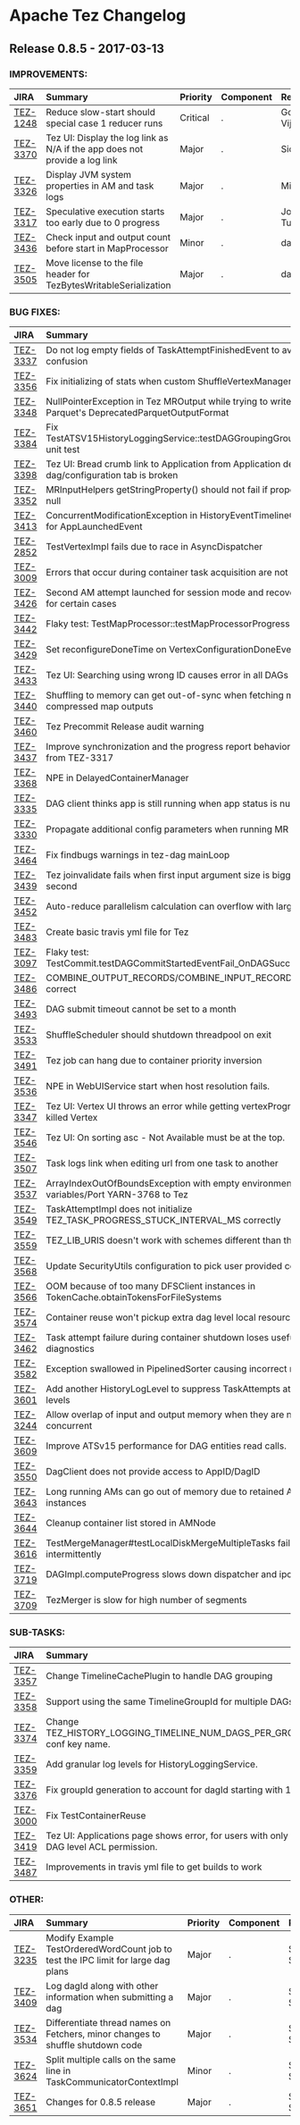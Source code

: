 
<!---
# Licensed to the Apache Software Foundation (ASF) under one
# or more contributor license agreements.  See the NOTICE file
# distributed with this work for additional information
# regarding copyright ownership.  The ASF licenses this file
# to you under the Apache License, Version 2.0 (the
# "License"); you may not use this file except in compliance
# with the License.  You may obtain a copy of the License at
#
#     http://www.apache.org/licenses/LICENSE-2.0
#
# Unless required by applicable law or agreed to in writing, software
# distributed under the License is distributed on an "AS IS" BASIS,
# WITHOUT WARRANTIES OR CONDITIONS OF ANY KIND, either express or implied.
# See the License for the specific language governing permissions and
# limitations under the License.
-->
# Apache Tez Changelog

## Release 0.8.5 - 2017-03-13



### IMPROVEMENTS:

| JIRA | Summary | Priority | Component | Reporter | Contributor |
|:---- |:---- | :--- |:---- |:---- |:---- |
| [TEZ-1248](https://issues.apache.org/jira/browse/TEZ-1248) | Reduce slow-start should special case 1 reducer runs |  Critical | . | Gopal Vijayaraghavan | Zhiyuan Yang |
| [TEZ-3370](https://issues.apache.org/jira/browse/TEZ-3370) | Tez UI: Display the log link as N/A if the app does not provide a log link |  Major | . | Siddharth Seth | Sreenath Somarajapuram |
| [TEZ-3326](https://issues.apache.org/jira/browse/TEZ-3326) | Display JVM system properties in AM and task logs |  Major | . | Ming Ma | Eric Badger |
| [TEZ-3317](https://issues.apache.org/jira/browse/TEZ-3317) | Speculative execution starts too early due to 0 progress |  Major | . | Jonathan Turner Eagles | Kuhu Shukla |
| [TEZ-3436](https://issues.apache.org/jira/browse/TEZ-3436) | Check input and output count before start in MapProcessor |  Minor | . | darion yaphet | darion yaphet |
| [TEZ-3505](https://issues.apache.org/jira/browse/TEZ-3505) | Move license to the file header for TezBytesWritableSerialization |  Major | . | darion yaphet | darion yaphet |


### BUG FIXES:

| JIRA | Summary | Priority | Component | Reporter | Contributor |
|:---- |:---- | :--- |:---- |:---- |:---- |
| [TEZ-3337](https://issues.apache.org/jira/browse/TEZ-3337) | Do not log empty fields of TaskAttemptFinishedEvent to avoid confusion |  Major | . | Zhiyuan Yang | Zhiyuan Yang |
| [TEZ-3356](https://issues.apache.org/jira/browse/TEZ-3356) | Fix initializing of stats when custom ShuffleVertexManager is used |  Major | . | Peter Slawski | Peter Slawski |
| [TEZ-3348](https://issues.apache.org/jira/browse/TEZ-3348) | NullPointerException in Tez MROutput while trying to write using Parquet's DeprecatedParquetOutputFormat |  Major | . | Piyush Narang | Piyush Narang |
| [TEZ-3384](https://issues.apache.org/jira/browse/TEZ-3384) | Fix TestATSV15HistoryLoggingService::testDAGGroupingGroupingEnabled unit test |  Major | . | Sushmitha Sreenivasan | Sushmitha Sreenivasan |
| [TEZ-3398](https://issues.apache.org/jira/browse/TEZ-3398) | Tez UI: Bread crumb link to Application from Application details dag/configuration tab is broken |  Critical | . | Sushmitha Sreenivasan | Sreenath Somarajapuram |
| [TEZ-3352](https://issues.apache.org/jira/browse/TEZ-3352) | MRInputHelpers getStringProperty() should not fail if property value is null |  Major | . | Prasanth Jayachandran | Prasanth Jayachandran |
| [TEZ-3413](https://issues.apache.org/jira/browse/TEZ-3413) | ConcurrentModificationException in HistoryEventTimelineConversion for AppLaunchedEvent |  Blocker | . | Jonathan Turner Eagles | Jonathan Turner Eagles |
| [TEZ-2852](https://issues.apache.org/jira/browse/TEZ-2852) | TestVertexImpl fails due to race in AsyncDispatcher |  Critical | . | Jeff Zhang | Zhiyuan Yang |
| [TEZ-3009](https://issues.apache.org/jira/browse/TEZ-3009) | Errors that occur during container task acquisition are not logged |  Major | . | Jason Darrell Lowe | Jason Darrell Lowe |
| [TEZ-3426](https://issues.apache.org/jira/browse/TEZ-3426) | Second AM attempt launched for session mode and recovery disabled for certain cases |  Critical | . | Jonathan Turner Eagles | Jason Darrell Lowe |
| [TEZ-3442](https://issues.apache.org/jira/browse/TEZ-3442) | Flaky test: TestMapProcessor::testMapProcessorProgress |  Major | . | Hitesh Shah | Kuhu Shukla |
| [TEZ-3429](https://issues.apache.org/jira/browse/TEZ-3429) | Set reconfigureDoneTime on VertexConfigurationDoneEvent properly |  Major | . | Ming Ma | Ming Ma |
| [TEZ-3433](https://issues.apache.org/jira/browse/TEZ-3433) | Tez UI: Searching using wrong ID causes error in all DAGs page |  Major | . | Sreenath Somarajapuram | Sushmitha Sreenivasan |
| [TEZ-3440](https://issues.apache.org/jira/browse/TEZ-3440) | Shuffling to memory can get out-of-sync when fetching multiple compressed map outputs |  Major | . | Nathan Roberts | Nathan Roberts |
| [TEZ-3460](https://issues.apache.org/jira/browse/TEZ-3460) | Tez Precommit Release audit warning |  Major | . | Kuhu Shukla | Kuhu Shukla |
| [TEZ-3437](https://issues.apache.org/jira/browse/TEZ-3437) | Improve synchronization and the progress report behavior for Inputs from TEZ-3317 |  Major | . | Kuhu Shukla | Kuhu Shukla |
| [TEZ-3368](https://issues.apache.org/jira/browse/TEZ-3368) | NPE in DelayedContainerManager |  Major | . | Jason Darrell Lowe | Jason Darrell Lowe |
| [TEZ-3335](https://issues.apache.org/jira/browse/TEZ-3335) | DAG client thinks app is still running when app status is null |  Major | . | Jason Darrell Lowe | Jason Darrell Lowe |
| [TEZ-3330](https://issues.apache.org/jira/browse/TEZ-3330) | Propagate additional config parameters when running MR jobs via Tez. |  Major | . | Manuel Godbert | Siddharth Seth |
| [TEZ-3464](https://issues.apache.org/jira/browse/TEZ-3464) | Fix findbugs warnings in tez-dag mainLoop |  Major | . | Jonathan Turner Eagles | Jonathan Turner Eagles |
| [TEZ-3439](https://issues.apache.org/jira/browse/TEZ-3439) | Tez joinvalidate fails when first input argument size is bigger than the second |  Major | . | Hui Cao | Hui Cao |
| [TEZ-3452](https://issues.apache.org/jira/browse/TEZ-3452) | Auto-reduce parallelism calculation can overflow with large inputs |  Major | . | Jonathan Turner Eagles | Jonathan Turner Eagles |
| [TEZ-3483](https://issues.apache.org/jira/browse/TEZ-3483) | Create basic travis yml file for Tez |  Trivial | . | Hitesh Shah | Hitesh Shah |
| [TEZ-3097](https://issues.apache.org/jira/browse/TEZ-3097) | Flaky test: TestCommit.testDAGCommitStartedEventFail\_OnDAGSuccess |  Major | . | Jeff Zhang | Harish JP |
| [TEZ-3486](https://issues.apache.org/jira/browse/TEZ-3486) | COMBINE\_OUTPUT\_RECORDS/COMBINE\_INPUT\_RECORDS are not correct |  Major | . | Eric Badger | Eric Badger |
| [TEZ-3493](https://issues.apache.org/jira/browse/TEZ-3493) | DAG submit timeout cannot be set to a month |  Minor | . | Siddharth Seth | Hitesh Shah |
| [TEZ-3533](https://issues.apache.org/jira/browse/TEZ-3533) | ShuffleScheduler should shutdown threadpool on exit |  Critical | . | Rajesh Balamohan | Rajesh Balamohan |
| [TEZ-3491](https://issues.apache.org/jira/browse/TEZ-3491) | Tez job can hang due to container priority inversion |  Critical | . | Jason Darrell Lowe | Jason Darrell Lowe |
| [TEZ-3536](https://issues.apache.org/jira/browse/TEZ-3536) | NPE in WebUIService start when host resolution fails. |  Major | . | Hitesh Shah | Hitesh Shah |
| [TEZ-3347](https://issues.apache.org/jira/browse/TEZ-3347) | Tez UI: Vertex UI throws an error while getting vertexProgress for a killed Vertex |  Major | UI | Kuhu Shukla | Kuhu Shukla |
| [TEZ-3546](https://issues.apache.org/jira/browse/TEZ-3546) | Tez UI: On sorting asc - Not Available must be at the top. |  Major | . | Sreenath Somarajapuram | Sreenath Somarajapuram |
| [TEZ-3507](https://issues.apache.org/jira/browse/TEZ-3507) | Task logs link when editing url from one task to another |  Major | UI | Jonathan Turner Eagles | Jonathan Turner Eagles |
| [TEZ-3537](https://issues.apache.org/jira/browse/TEZ-3537) | ArrayIndexOutOfBoundsException with empty environment variables/Port YARN-3768 to Tez |  Major | . | Eric Badger | Eric Badger |
| [TEZ-3549](https://issues.apache.org/jira/browse/TEZ-3549) | TaskAttemptImpl does not initialize TEZ\_TASK\_PROGRESS\_STUCK\_INTERVAL\_MS correctly |  Major | . | Kuhu Shukla | Kuhu Shukla |
| [TEZ-3559](https://issues.apache.org/jira/browse/TEZ-3559) | TEZ\_LIB\_URIS doesn't work with schemes different than the defaultFS |  Major | . | Eric Badger | Eric Badger |
| [TEZ-3568](https://issues.apache.org/jira/browse/TEZ-3568) | Update SecurityUtils configuration to pick user provided configuration. |  Major | . | Harish JP | Harish JP |
| [TEZ-3566](https://issues.apache.org/jira/browse/TEZ-3566) | OOM because of too many DFSClient instances in TokenCache.obtainTokensForFileSystems |  Major | . | Harish JP | Harish JP |
| [TEZ-3574](https://issues.apache.org/jira/browse/TEZ-3574) | Container reuse won't pickup extra dag level local resource |  Major | . | Zhiyuan Yang | Zhiyuan Yang |
| [TEZ-3462](https://issues.apache.org/jira/browse/TEZ-3462) | Task attempt failure during container shutdown loses useful container diagnostics |  Major | . | Jason Darrell Lowe | Eric Badger |
| [TEZ-3582](https://issues.apache.org/jira/browse/TEZ-3582) | Exception swallowed in PipelinedSorter causing incorrect results |  Blocker | . | Travis Woodruff | Rajesh Balamohan |
| [TEZ-3601](https://issues.apache.org/jira/browse/TEZ-3601) | Add another HistoryLogLevel to suppress TaskAttempts at specific levels |  Major | . | Harish JP | Harish JP |
| [TEZ-3244](https://issues.apache.org/jira/browse/TEZ-3244) | Allow overlap of input and output memory when they are not concurrent |  Major | . | Jason Darrell Lowe | Jason Darrell Lowe |
| [TEZ-3609](https://issues.apache.org/jira/browse/TEZ-3609) | Improve ATSv15 performance for DAG entities read calls. |  Major | . | Harish JP | Harish JP |
| [TEZ-3550](https://issues.apache.org/jira/browse/TEZ-3550) | DagClient does not provide access to AppID/DagID |  Major | . | Jason Dere | Siddharth Seth |
| [TEZ-3643](https://issues.apache.org/jira/browse/TEZ-3643) | Long running AMs can go out of memory due to retained AMContainer instances |  Critical | . | Siddharth Seth | Siddharth Seth |
| [TEZ-3644](https://issues.apache.org/jira/browse/TEZ-3644) | Cleanup container list stored in AMNode |  Major | . | Siddharth Seth | Siddharth Seth |
| [TEZ-3616](https://issues.apache.org/jira/browse/TEZ-3616) | TestMergeManager#testLocalDiskMergeMultipleTasks fails intermittently |  Major | . | Sonia Garudi | Hui Fei |
| [TEZ-3719](https://issues.apache.org/jira/browse/TEZ-3719) | DAGImpl.computeProgress slows down dispatcher and ipc threads |  Major | . | Rajesh Balamohan | Gopal Vijayaraghavan |
| [TEZ-3709](https://issues.apache.org/jira/browse/TEZ-3709) | TezMerger is slow for high number of segments |  Major | . | Jonathan Turner Eagles | Jonathan Turner Eagles |


### SUB-TASKS:

| JIRA | Summary | Priority | Component | Reporter | Contributor |
|:---- |:---- | :--- |:---- |:---- |:---- |
| [TEZ-3357](https://issues.apache.org/jira/browse/TEZ-3357) | Change TimelineCachePlugin to handle DAG grouping |  Major | . | Harish JP | Harish JP |
| [TEZ-3358](https://issues.apache.org/jira/browse/TEZ-3358) | Support using the same TimelineGroupId for multiple DAGs |  Major | . | Harish JP | Harish JP |
| [TEZ-3374](https://issues.apache.org/jira/browse/TEZ-3374) | Change TEZ\_HISTORY\_LOGGING\_TIMELINE\_NUM\_DAGS\_PER\_GROUP conf key name. |  Major | . | Harish JP | Tsuyoshi Ozawa |
| [TEZ-3359](https://issues.apache.org/jira/browse/TEZ-3359) | Add granular log levels for HistoryLoggingService. |  Major | . | Harish JP | Harish JP |
| [TEZ-3376](https://issues.apache.org/jira/browse/TEZ-3376) | Fix groupId generation to account for dagId starting with 1. |  Major | . | Harish JP | Harish JP |
| [TEZ-3000](https://issues.apache.org/jira/browse/TEZ-3000) | Fix TestContainerReuse |  Major | . | Jeff Zhang | Ming Ma |
| [TEZ-3419](https://issues.apache.org/jira/browse/TEZ-3419) | Tez UI: Applications page shows error, for users with only DAG level ACL permission. |  Major | . | Sreenath Somarajapuram | Sreenath Somarajapuram |
| [TEZ-3487](https://issues.apache.org/jira/browse/TEZ-3487) | Improvements in travis yml file to get builds to work |  Major | . | darion yaphet | darion yaphet |


### OTHER:

| JIRA | Summary | Priority | Component | Reporter | Contributor |
|:---- |:---- | :--- |:---- |:---- |:---- |
| [TEZ-3235](https://issues.apache.org/jira/browse/TEZ-3235) | Modify Example TestOrderedWordCount job to test the IPC limit for large dag plans |  Major | . | Sushmitha Sreenivasan | Sushmitha Sreenivasan |
| [TEZ-3409](https://issues.apache.org/jira/browse/TEZ-3409) | Log dagId along with other information when submitting a dag |  Major | . | Siddharth Seth | Siddharth Seth |
| [TEZ-3534](https://issues.apache.org/jira/browse/TEZ-3534) | Differentiate thread names on Fetchers, minor changes to shuffle shutdown code |  Major | . | Siddharth Seth | Siddharth Seth |
| [TEZ-3624](https://issues.apache.org/jira/browse/TEZ-3624) | Split multiple calls on the same line in TaskCommunicatorContextImpl |  Minor | . | Siddharth Seth | Siddharth Seth |
| [TEZ-3651](https://issues.apache.org/jira/browse/TEZ-3651) | Changes for 0.8.5 release |  Major | . | Siddharth Seth | Siddharth Seth |



